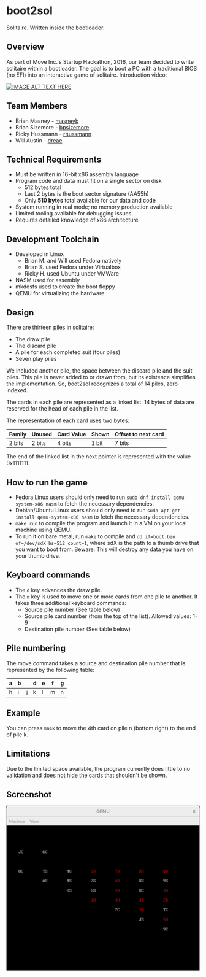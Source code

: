 # boot2sol

Solitaire. Written inside the bootloader.

## Overview
As part of Move Inc.'s Startup Hackathon, 2016, our team decided to write
solitaire within a bootloader. The goal is to boot a PC with a traditional BIOS
(no EFI) into an interactive game of solitaire. Introduction video:

[![IMAGE ALT TEXT HERE](http://img.youtube.com/vi/3hT80P14Tz8/0.jpg)](http://www.youtube.com/watch?v=3hT80P14Tz8)

## Team Members
* Brian Masney - [masneyb](https://github.com/masneyb)
* Brian Sizemore - [bpsizemore](https://github.com/bpsizemore)
* Ricky Hussmann - [rhussmann](https://github.com/rhussmann)
* Will Austin - [dreae](https://github.com/dreae)

## Technical Requirements
* Must be written in 16-bit x86 assembly language
* Program code and data must fit on a single sector on disk
  * 512 bytes total
  * Last 2 bytes is the boot sector signature (AA55h)
  * Only **510 bytes** total available for our data and code
* System running in real mode; no memory production available
* Limited tooling available for debugging issues
* Requires detailed knowledge of x86 architecture

## Development Toolchain
* Developed in Linux
  * Brian M. and Will used Fedora natively
  * Brian S. used Fedora under Virtualbox
  * Ricky H. used Ubuntu under VMWare
* NASM used for assembly
* mkdosfs used to create the boot floppy
* QEMU for virtualizing the hardware


## Design
There are thirteen piles in solitaire:
* The draw pile
* The discard pile
* A pile for each completed suit (four piles)
* Seven play piles

We included another pile, the space between the discard pile and the suit piles.
This pile is never added to or drawn from, but its existence simplifies the
implementation. So, boot2sol recognizes a total of 14 piles, zero indexed.

The cards in each pile are represented as a linked list. 14 bytes of data are
reserved for the head of each pile in the list.

The representation of each card uses two bytes:

Family | Unused | Card Value | Shown | Offset to next card
-------|--------|------------|-------|-----
2 bits | 2 bits | 4 bits     | 1 bit | 7 bits

The end of the linked list in the next pointer is represented with the value
0x1111111.


## How to run the game

* Fedora Linux users should only need to run `sudo dnf install qemu-system-x86 nasm`
  to fetch the necessary dependencies.
* Debian/Ubuntu Linux users should only need to run `sudo apt-get install qemu-system-x86 nasm`
  to fetch the necessary dependencies.
* `make run` to compile the program and launch it in a VM on your local machine using QEMU.
* To run it on bare metal, run `make` to compile and `dd if=boot.bin of=/dev/sdX bs=512 count=1`,
  where sdX is the path to a thumb drive that you want to boot from. Beware: This will
  destroy any data you have on your thumb drive.


## Keyboard commands
* The `d` key advances the draw pile.
* The `m` key is used to move one or more cards from one pile to another. It takes three additional keyboard commands:
  * Source pile number (See table below)
  * Source pile card number (from the top of the list). Allowed values: 1-9
  * Destination pile number (See table below)


## Pile numbering

The move command takes a source and destination pile number that is represented
by the following table:

 a | b |   | d | e | f | g
---|---|---|---|---|---|---
 h | i | j | k | l | m | n


## Example

You can press `mn4k` to move the 4th card on pile n (bottom right) to the end of pile k.


## Limitations

Due to the limited space available, the program currently does little to no validation and
does not hide the cards that shouldn't be shown.

## Screenshot

![boot2sol initial page](images/boot2sol-initial-startup.png "boot2sol initial page")

